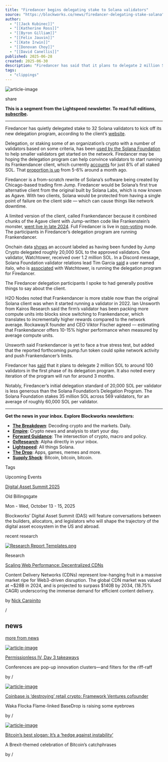 ```yaml
---
title: "Firedancer begins delegating stake to Solana validators"
source: "https://blockworks.co/news/firedancer-delegating-stake-solana"
author:
  - "[[Jack Kubinec]]"
  - "[[Katherine Ross]]"
  - "[[Byron Gilliam]]"
  - "[[Felix Jauvin]]"
  - "[[Kate Irwin]]"
  - "[[Donovan Choy]]"
  - "[[David Canellis]]"
published: 2025-06-28
created: 2025-06-30
description: "Firedancer has said that it plans to delegate 2 million SOL to around 100 validators in the first phase of its delegation program."
tags:
  - "clippings"
---
```

![article-image](https://blockworks.co/_next/image?url=https%3A%2F%2Fblockworks-co.imgix.net%2Fwp-content%2Fuploads%2F2025%2F06%2Fbw-solana-firedancer.jpg&w=1920&q=75)

share

**This is a segment from the Lightspeed newsletter. To read full editions, [subscribe](https://blockworks.co/newsletter/lightspeed).**

---

Firedancer has quietly delegated stake to 32 Solana validators to kick off its new delegation program, according to the client’s [website](https://delegation.firedancer.io/validators).

Delegation, or staking some of an organization’s crypto with a number of validators based on some criteria, has been [used by the Solana Foundation](https://blockworks.co/news/solana-foundation-pruning-validators-delegation) to help smaller validators get started on the network. Firedancer may be hoping the delegation program can help convince validators to start running its Frankendancer client, which currently [accounts](https://app.blockworksresearch.com/analytics/solana?dashboard=131) for just 8% of all staked SOL. That [proportion is up](https://blockworks.co/news/4-big-questions-following-the-solana-accelerate-conference) from 5-6% around a month ago.

Firedancer is a from-scratch rewrite of Solana’s software being created by Chicago-based trading firm Jump. Firedancer would be Solana’s first true alternative client from the original built by Solana Labs, which is now known as Agave. With two clients, Solana would be protected from having a single point of failure on the client side — which can cause things like network downtime.

A limited version of the client, called Frankendancer because it combined chunks of the Agave client with Jump-written code like Frankenstein’s monster, [went live in late 2024](https://blockworks.co/news/lightspeed-newsletter-solana-firedancer-testnet). Full Firedancer is live in [non-voting](https://x.com/solana/status/1837375225341583686) mode. The participants in Firedancer’s delegation program are running Frankendancer.

Onchain data [shows](https://solscan.io/account/AjLzAtJHDVQ4c2WMnSXt94a5BNt4CorH63af2uEmgkyF#stakeAccounts) an account labeled as having been funded by Jump Crypto delegated roughly 20,000 SOL to the approved validators. One validator, Watchtower, received over 1.2 million SOL. In a Discord message, Solana Foundation validator relations lead Tim Garcia [said](https://discord.com/channels/428295358100013066/1069760203240784002/1385498863070347345) a user named italo, who is [associated](https://x.com/italoacasas?lang=en) with Watchtower, is running the delegation program for Firedancer.

The Firedancer delegation participants I spoke to had generally positive things to say about the client.

H2O Nodes noted that Frankendancer is more stable now than the original Solana client was when it started running a validator in 2022. Ian Unsworth from Kairos Research said the firm’s validator has been packing more compute units into blocks since switching to Frankendancer, which translates to incrementally higher rewards compared to the network average. RockawayX founder and CEO Viktor Fischer agreed — estimating that Frankendancer offers 10-15% higher performance when measured by average compute units.

Unsworth said Frankendancer is yet to face a true stress test, but added that the reported forthcoming pump.fun token could spike network activity and push Frankendancer’s limits.

Firedancer has [said](https://delegation.firedancer.io/blog/introducing-the-firedancer-delegation-program) that it plans to delegate 2 million SOL to around 100 validators in the first phase of its delegation program. It also noted every iteration of the program will run for around 3 months.

Notably, Firedancer’s initial delegation standard of 20,000 SOL per validator is less generous than the Solana Foundation’s Delegation Program. The Solana Foundation stakes 35 million SOL across 569 validators, for an average of roughly 60,000 SOL per validator.

---

**Get the news in your inbox. Explore Blockworks newsletters:**

- [**The Breakdown**](https://blockworks.co/newsletter/thebreakdown): Decoding crypto and the markets. Daily.
- [**Empire**](https://blockworks.co/newsletter/empire): Crypto news and analysis to start your day.
- [**Forward Guidance**](https://blockworks.co/newsletter/forwardguidance): The intersection of crypto, macro and policy.
- [**0xResearch**](https://blockworks.co/newsletter/0xresearch): Alpha directly in your inbox.
- [**Lightspeed**](https://blockworks.co/newsletter/lightspeed): All things Solana.
- [**The Drop**](https://blockworks.co/newsletter/thedrop): Apps, games, memes and more.
- [**Supply Shock**](https://blockworks.co/newsletter/supplyshock): Bitcoin, bitcoin, bitcoin.

Tags

Upcoming Events

[Digital Asset Summit 2025](https://blockworks.co/event/digital-asset-summit-2025-london)

Old Billingsgate

Mon - Wed, October 13 - 15, 2025

Blockworks’ Digital Asset Summit (DAS) will feature conversations between the builders, allocators, and legislators who will shape the trajectory of the digital asset ecosystem in the US and abroad.

recent research

[![Research Report Templates.png](https://blockworks.co/_next/image?url=https%3A%2F%2Fimpressive-horses-5641a8b530.media.strapiapp.com%2FResearch_Report_Templates_d966247342.png&w=1920&q=20)](https://app.blockworksresearch.com/research/scaling-web-performance-decentralized-cd-ns)

Research

[Scaling Web Performance: Decentralized CDNs](https://app.blockworksresearch.com/research/scaling-web-performance-decentralized-cd-ns)

Content Delivery Networks (CDNs) represent low-hanging fruit in a massive market ripe for Web3-driven disruption. The global CDN market was valued at ~$28B in 2024, and is projected to surpass $140B by 2034, (18.75% CAGR) underscoring the immense demand for efficient content delivery.

by [Nick Carpinito](https://app.blockworksresearch.com/team/nick-carpinito)

/

## news

[more from news](https://blockworks.co/news)

[![article-image](https://blockworks.co/_next/image?url=https%3A%2F%2Fblockworks-co.imgix.net%2Fwp-content%2Fuploads%2F2025%2F06%2FBD_article-june26-2.jpg&w=1536&q=40)](https://blockworks.co/news/permissionless-iv-day-3-takeaways)

[Permissionless IV, Day 3 takeaways](https://blockworks.co/news/permissionless-iv-day-3-takeaways)

Conferences are pop-up innovation clusters—and filters for the riff-raff

by /

[![article-image](https://blockworks.co/_next/image?url=https%3A%2F%2Fblockworks-co.imgix.net%2Fwp-content%2Fuploads%2F2025%2F06%2Fbw-base-framework.jpg&w=1536&q=40)](https://blockworks.co/news/coinbase-destroying-retail-crypto)

[Coinbase is ‘destroying’ retail crypto: Framework Ventures cofounder](https://blockworks.co/news/coinbase-destroying-retail-crypto)

Waka Flocka Flame-linked BaseDrop is raising some eyebrows

by /

[![article-image](https://blockworks.co/_next/image?url=https%3A%2F%2Fblockworks-co.imgix.net%2Fwp-content%2Fuploads%2F2025%2F06%2Fbw-brexit-hedge-bitcoin.jpg&w=1536&q=40)](https://blockworks.co/news/bitcoins-brexit-hedge-against-instability)

[Bitcoin’s best slogan: It’s a ‘hedge against instability’](https://blockworks.co/news/bitcoins-brexit-hedge-against-instability)

A Brexit-themed celebration of Bitcoin’s catchphrases

by /

<audio></audio>